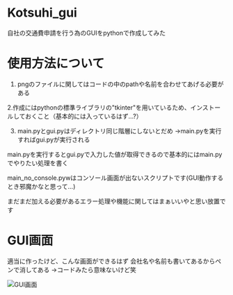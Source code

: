 # Kotsuhi_gui
自社の交通費申請を行う為のGUIをpythonで作成してみた

# 使用方法について
1. pngのファイルに関してはコードの中のpathや名前を合わせてあげる必要がある

2.作成にはpythonの標準ライブラリの"tkinter"を用いているため、インストールしておくこと（基本的には入っているはず...?）

3. main.pyとgui.pyはディレクトリ同じ階層にしないとだめ
→main.pyを実行すればgui.pyが実行される

main.pyを実行するとgui.pyで入力した値が取得できるので基本的にはmain.pyでやりたい処理を書く

main_no_console.pywはコンソール画面が出ないスクリプトです(GUI動作するとき邪魔かなと思って...)

まだまだ加える必要があるエラー処理や機能に関してはまぁいいやと思い放置です

# GUI画面
適当に作ったけど、こんな画面ができるはず
会社名や名前も書いてあるからペンで消してある
→コードみたら意味ないけど笑



![GUI画面](https://user-images.githubusercontent.com/77111746/198816529-c718b61c-2c80-4763-90f8-d057cea7e987.PNG)
